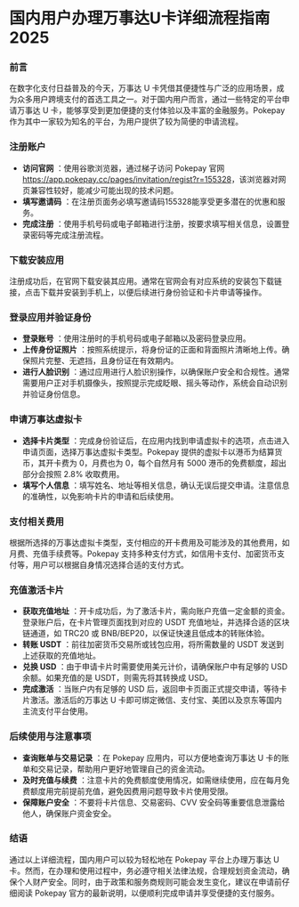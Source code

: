 # 国内用户办理万事达U卡详细流程指南2025

### 前言

在数字化支付日益普及的今天，万事达 U 卡凭借其便捷性与广泛的应用场景，成为众多用户跨境支付的首选工具之一。对于国内用户而言，通过一些特定的平台申请万事达 U 卡，能够享受到更加便捷的支付体验以及丰富的金融服务。Pokepay 作为其中一家较为知名的平台，为用户提供了较为简便的申请流程。

### 注册账户

- **访问官网** ：使用谷歌浏览器，通过梯子访问 Pokepay 官网<https://app.pokepay.cc/pages/invitation/regist?r=155328>，该浏览器对网页兼容性较好，能减少可能出现的技术问题。
- **填写邀请码** ：在注册页面务必填写邀请码155328能享受更多潜在的优惠和服务。
- **完成注册** ：使用手机号码或电子邮箱进行注册，按要求填写相关信息，设置登录密码等完成注册流程。

### 下载安装应用

注册成功后，在官网下载安装其应用。通常在官网会有对应系统的安装包下载链接，点击下载并安装到手机上，以便后续进行身份验证和卡片申请等操作。

### 登录应用并验证身份

- **登录账号** ：使用注册时的手机号码或电子邮箱以及密码登录应用。
- **上传身份证照片** ：按照系统提示，将身份证的正面和背面照片清晰地上传。确保照片完整、无遮挡，且身份证在有效期内。
- **进行人脸识别** ：通过应用进行人脸识别操作，以确保账户安全和合规性。通常需要用户正对手机摄像头，按照提示完成眨眼、摇头等动作，系统会自动识别并验证身份信息。

### 申请万事达虚拟卡

- **选择卡片类型** ：完成身份验证后，在应用内找到申请虚拟卡的选项，点击进入申请页面，选择万事达虚拟卡类型。Pokepay 提供的虚拟卡以港币为结算货币，其开卡费为 0，月费也为 0，每个自然月有 5000 港币的免费额度，超出部分会按照 2.8% 收取费用。
- **填写个人信息** ：填写姓名、地址等相关信息，确认无误后提交申请。注意信息的准确性，以免影响卡片的申请和后续使用。

### 支付相关费用

根据所选择的万事达虚拟卡类型，支付相应的开卡费用及可能涉及的其他费用，如月费、充值手续费等。Pokepay 支持多种支付方式，如信用卡支付、加密货币支付等，用户可以根据自身情况选择合适的支付方式。

### 充值激活卡片

- **获取充值地址** ：开卡成功后，为了激活卡片，需向账户充值一定金额的资金。登录账户后，在卡片管理页面找到对应的 USDT 充值地址，并选择合适的区块链通道，如 TRC20 或 BNB/BEP20，以保证快速且低成本的转账体验。
- **转账 USDT** ：前往加密货币交易所或钱包应用，将所需数量的 USDT 发送到上述获取的充值地址。
- **兑换 USD** ：由于申请卡片时需要使用美元计价，请确保账户中有足够的 USD 余额。如果充值的是 USDT，则需先将其转换成 USD。
- **完成激活** ：当账户内有足够的 USD 后，返回申卡页面正式提交申请，等待卡片激活。激活后的万事达 U 卡即可绑定微信、支付宝、美团以及京东等国内主流支付平台使用。

### 后续使用与注意事项

- **查询账单与交易记录** ：在 Pokepay 应用内，可以方便地查询万事达 U 卡的账单和交易记录，帮助用户更好地管理自己的资金流动。
- **及时充值与续费** ：注意卡片的免费额度使用情况，如需继续使用，应在每月免费额度用完前提前充值，避免因费用问题导致卡片使用受限。
- **保障账户安全** ：不要将卡片信息、交易密码、CVV 安全码等重要信息泄露给他人，确保账户资金安全。

### 结语

通过以上详细流程，国内用户可以较为轻松地在 Pokepay 平台上办理万事达 U 卡。然而，在办理和使用过程中，务必遵守相关法律法规，合理规划资金流动，确保个人财产安全。同时，由于政策和服务商规则可能会发生变化，建议在申请前仔细阅读 Pokepay 官方的最新说明，以便顺利完成申请并享受便捷的支付服务。

